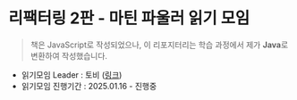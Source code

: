 # 리팩터링 2판 - 마틴 파울러 읽기 모임

> 책은 JavaScript로 작성되었으나, 이 리포지터리는 학습 과정에서 제가 **Java**로 변환하여 작성했습니다.

- 읽기모임 Leader : 토비 ([링크](https://github.com/tobyilee/study-refactoring))
- 읽기모임 진행기간 : 2025.01.16 - 진행중